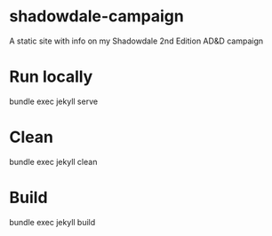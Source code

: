 # shadowdale-campaign

A static site with info on my Shadowdale 2nd Edition AD&amp;D campaign

# Run locally

bundle exec jekyll serve

# Clean

bundle exec jekyll clean

# Build

bundle exec jekyll build
